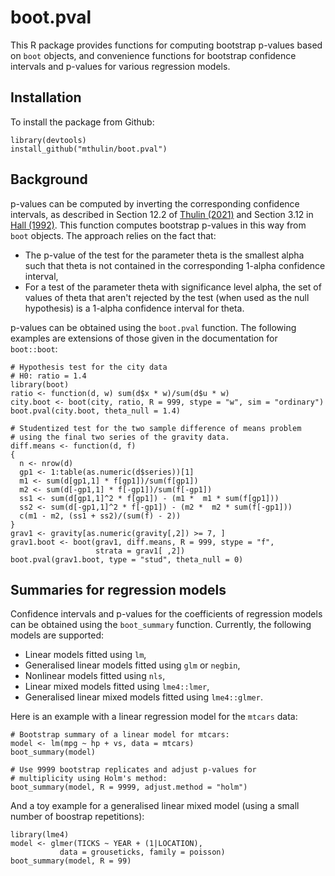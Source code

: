 # boot.pval
This R package provides functions for computing bootstrap p-values based on `boot` objects, and convenience functions for bootstrap confidence intervals and p-values for various regression models.

## Installation
To install the package from Github:

```
library(devtools)
install_github("mthulin/boot.pval")
```

## Background
p-values can be computed by inverting the corresponding confidence intervals, as described in Section 12.2 of [Thulin (2021)](http://www.modernstatisticswithr.com/mathschap.html#confintequal) and Section 3.12 in [Hall (1992)](https://www.springer.com/gp/book/9780387977201). This function computes bootstrap p-values in this way from `boot` objects. The approach relies on the fact that:

- The p-value of the test for the parameter theta is the smallest alpha such that theta is not contained in the corresponding 1-alpha confidence interval,
- For a test of the parameter theta with significance level alpha, the set of values of theta that aren't rejected by the test (when used as the null hypothesis) is a 1-alpha confidence interval for theta.

p-values can be obtained using the `boot.pval` function. The following examples are extensions of those given in the documentation for `boot::boot`:

```
# Hypothesis test for the city data
# H0: ratio = 1.4
library(boot)
ratio <- function(d, w) sum(d$x * w)/sum(d$u * w)
city.boot <- boot(city, ratio, R = 999, stype = "w", sim = "ordinary")
boot.pval(city.boot, theta_null = 1.4)

# Studentized test for the two sample difference of means problem
# using the final two series of the gravity data.
diff.means <- function(d, f)
{
  n <- nrow(d)
  gp1 <- 1:table(as.numeric(d$series))[1]
  m1 <- sum(d[gp1,1] * f[gp1])/sum(f[gp1])
  m2 <- sum(d[-gp1,1] * f[-gp1])/sum(f[-gp1])
  ss1 <- sum(d[gp1,1]^2 * f[gp1]) - (m1 *  m1 * sum(f[gp1]))
  ss2 <- sum(d[-gp1,1]^2 * f[-gp1]) - (m2 *  m2 * sum(f[-gp1]))
  c(m1 - m2, (ss1 + ss2)/(sum(f) - 2))
}
grav1 <- gravity[as.numeric(gravity[,2]) >= 7, ]
grav1.boot <- boot(grav1, diff.means, R = 999, stype = "f",
                   strata = grav1[ ,2])
boot.pval(grav1.boot, type = "stud", theta_null = 0)
```

## Summaries for regression models
Confidence intervals and p-values for the coefficients of regression models can be obtained using the `boot_summary` function. Currently, the following models are supported:

- Linear models fitted using `lm`,
- Generalised linear models fitted using `glm` or `negbin`,
- Nonlinear models fitted using `nls`,
- Linear mixed models fitted using `lme4::lmer`,
- Generalised linear mixed models fitted using `lme4::glmer`.

Here is an example with a linear regression model for the `mtcars` data:

```
# Bootstrap summary of a linear model for mtcars:
model <- lm(mpg ~ hp + vs, data = mtcars)
boot_summary(model)

# Use 9999 bootstrap replicates and adjust p-values for
# multiplicity using Holm's method:
boot_summary(model, R = 9999, adjust.method = "holm")
```

And a toy example for a generalised linear mixed model (using a small number of boostrap repetitions):

```
library(lme4)
model <- glmer(TICKS ~ YEAR + (1|LOCATION),
           data = grouseticks, family = poisson)
boot_summary(model, R = 99)
```
